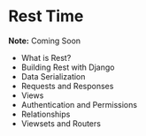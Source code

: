 # Rest Time

**Note:** Coming Soon

- What is Rest?
- Building Rest with Django
- Data Serialization
- Requests and Responses
- Views
- Authentication and Permissions
- Relationships
- Viewsets and Routers
